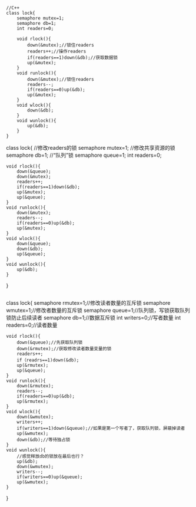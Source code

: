 ```
//C++
class lock{
    semaphore mutex=1;
    semaphore db=1;
    int readers=0;

    void rlock(){
        down(&mutex);//锁住readers
        readers++;//操作readers
        if(readers==1)down(&db);//获取数据锁
        up(&mutex);
    }
    void runlock(){
        down(&mutex);//锁住readers
        readers--;
        if(readers==0)up(&db);
        up(&mutex);
    }
    void wlock(){
        down(&db);
    }
    void wunlock(){
        up(&db);
    }
}
```
class lock{
    //修改readers的锁
    semaphore mutex=1;
    //修改共享资源的锁
    semaphore db=1;
    //“队列”锁
    semaphore queue=1;
    int readers=0;

    void rlock(){
        down(&queue);
        down(&mutex);
        readers++;
        if(readers==1)down(&db);
        up(&mutex);
        up(&queue);
    }
    void runlock(){
        down(&mutex);
        readers--;
        if(readers==0)up(&db);
        up(&mutex);
    }
    void wlock(){
        down(&queue);
        down(&db);
        up(&queue);
    }
    void wunlock(){
        up(&db);
    }
}
```
```
class lock{
    semaphore rmutex=1;//修改读者数量的互斥锁
    semaphore wmutex=1;//修改者数量的互斥锁
    semaphore queue=1;//队列锁，写锁获取队列锁防止后续读者
    semaphore db=1;//数据互斥锁
    int writers=0;//写者数量
    int readers=0;//读者数量

    void rlock(){
        down(&queue);//先获取队列锁
        down(&rmutex);//获取修改读者数量变量的锁
        readers++;
        if（readrs==1)down(&db);
        up(&rmutex);
        up(&queue);
    }
    void runlock(){
        down(&rmutex);
        readers--;
        if(readers==0)up(&db);
        up(&rmutex);
    }
    void wlock(){
        down(&wmutex);
        writers++;
        if(writers==1)down(&queue);//如果是第一个写者了，获取队列锁，屏蔽掉读者
        up(&wmutex);
        down(&db);//等待独占锁
    }
    void wunlock(){
        //感觉释放db的锁放在最后也行？
        up(&db);
        down(&wmutex);
        writers--;
        if(writers==0)up(&queue);
        up(&wmutex);
    }
}
```
